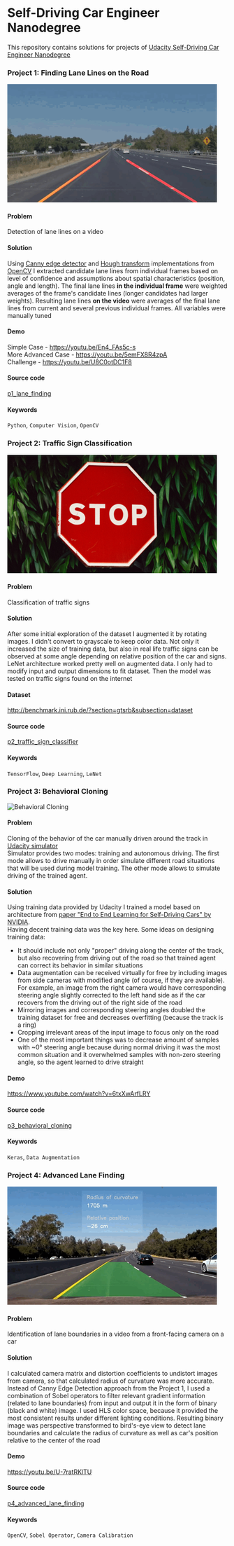 # Self-Driving Car Engineer Nanodegree
This repository contains solutions for projects of [Udacity Self-Driving Car Engineer Nanodegree](https://udacity.com/course/self-driving-car-engineer-nanodegree--nd013)
### Project 1: Finding Lane Lines on the Road
![Finding Lane Lines on the Road](p1_lane_finding/preview.gif)  
#### Problem
Detection of lane lines on a video
#### Solution
Using [Canny edge detector](https://en.wikipedia.org/wiki/Canny_edge_detector) and [Hough transform](https://en.wikipedia.org/wiki/Hough_transform) implementations from [OpenCV](https://opencv.org/) I extracted candidate lane lines from individual frames based on level of confidence and assumptions about spatial characteristics (position, angle and length). The final lane lines **in the individual frame** were weighted averages of the frame's candidate lines (longer candidates had larger weights). Resulting lane lines **on the video** were averages of the final lane lines from current and several previous individual frames. All variables were manually tuned  
#### Demo
Simple Case - https://youtu.be/En4_FAs5c-s  
More Advanced Case - https://youtu.be/5emFX8R4zpA  
Challenge - https://youtu.be/U8C0otDC1F8
#### Source code
[p1_lane_finding](p1_lane_finding)  
#### Keywords
`Python`, `Computer Vision`, `OpenCV`

### Project 2: Traffic Sign Classification
![Traffic Sign Classification](p2_traffic_sign_classifier/preview.png)  
#### Problem
Classification of traffic signs
#### Solution
After some initial exploration of the dataset I augmented it by rotating images. I didn't convert to grayscale to keep color data. Not only it increased the size of training data, but also in real life traffic signs can be observed at some angle depending on relative position of the car and signs. LeNet architecture worked pretty well on augmented data. I only had to modify input and output dimensions to fit dataset. Then the model was tested on traffic signs found on the internet
#### Dataset
http://benchmark.ini.rub.de/?section=gtsrb&subsection=dataset
#### Source code
[p2_traffic_sign_classifier](p2_traffic_sign_classifier)
#### Keywords
`TensorFlow`, `Deep Learning`, `LeNet`

### Project 3: Behavioral Cloning
![Behavioral Cloning](p3_behavioral_cloning/preview.gif)  
#### Problem
Cloning of the behavior of the car manually driven around the track in [Udacity simulator](https://github.com/udacity/self-driving-car-sim)  
Simulator provides two modes: training and autonomous driving. The first mode allows to drive manually in order simulate different road situations that will be used during model training. The other mode allows to simulate driving of the trained agent.
#### Solution
Using training data provided by Udacity I trained a model based on architecture from [paper "End to End Learning for Self-Driving Cars" by NVIDIA](https://arxiv.org/pdf/1604.07316v1.pdf).  
Having decent training data was the key here. Some ideas on designing training data:
- It should include not only "proper" driving along the center of the track, but also recovering from driving out of the road so that trained agent can correct its behavior in similar situations
- Data augmentation can be received virtually for free by including images from side cameras with modified angle (of course, if they are available). For example, an image from the right camera would have corresponding steering angle slightly corrected to the left hand side as if the car recovers from the driving out of the right side of the road
- Mirroring images and corresponding steering angles doubled the training dataset for free and decreases overfitting (because the track is a ring)
- Cropping irrelevant areas of the input image to focus only on the road
- One of the most important things was to decrease amount of samples with ~0° steering angle because during normal driving it was the most common situation and it overwhelmed samples with non-zero steering angle, so the agent learned to drive straight
#### Demo
https://www.youtube.com/watch?v=6txXwArfLRY
#### Source code
[p3_behavioral_cloning](p3_behavioral_cloning)
#### Keywords
`Keras`, `Data Augmentation`

### Project 4: Advanced Lane Finding
![Advanced Lane Finding](p4_advanced_lane_finding/preview.gif)  
#### Problem
Identification of lane boundaries in a video from a front-facing camera on a car
#### Solution
I calculated camera matrix and distortion coefficients to undistort images from camera, so that calculated radius of curvature was more accurate. Instead of Canny Edge Detection approach from the Project 1, I used a combination of Sobel operators to filter relevant gradient information (related to lane boundaries) from input and output it in the form of binary (black and white) image. I used HLS color space, because it provided the most consistent results under different lighting conditions. Resulting binary image was perspective transformed to bird's-eye view to detect lane boundaries and calculate the radius of curvature as well as car's position relative to the center of the road
#### Demo
https://youtu.be/U-7ratRKlTU
#### Source code
[p4_advanced_lane_finding](p4_advanced_lane_finding)
#### Keywords
`OpenCV`, `Sobel Operator`, `Camera Calibration`
